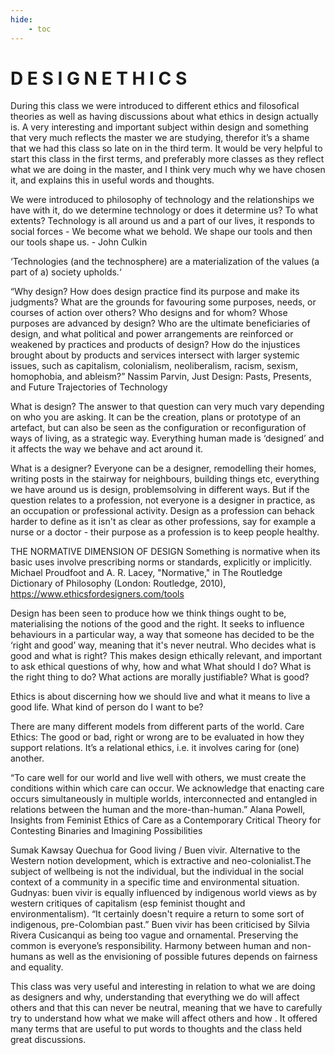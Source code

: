 ```yaml
---
hide:
    - toc
---
```


# D E S I G N  E T H I C S

During this class we were introduced to different ethics and filosofical theories as well as having discussions about what ethics in design actually is. A very interesting and important subject within design and something that very much reflects the master we are studying, therefor it’s a shame that we had this class so late on in the third term. It would be very helpful to start this class in the first terms, and preferably more classes as they reflect what we are doing in the master, and I think very much why we have chosen it, and explains this in useful words and thoughts. 

We were introduced to philosophy of technology and the relationships we have with it, do we determine technology or does it determine us? To what extents? Technology is all around us and a part of our lives, it responds to social forces - We become what we behold. We shape our tools and then our tools shape us. - John Culkin 

‘Technologies (and the technosphere) are a materialization of the values (a part of a) society upholds.‘



“Why design? How does design practice find its purpose and make its judgments? What are the grounds for favouring some purposes, needs, or courses of action over others? Who designs and for whom? Whose purposes are advanced by design? Who are the ultimate beneficiaries of design, and what political and power arrangements are reinforced or weakened by practices and products of design? How do the injustices brought about by products and services intersect with larger systemic issues, such as capitalism, colonialism, neoliberalism, racism, sexism, homophobia, and ableism?”
Nassim Parvin, Just Design: Pasts, Presents, and Future Trajectories of Technology

What is design? The answer to that question can very much vary depending on who you are asking. It can be the creation, plans or prototype of an artefact, but can also be seen as the configuration or reconfiguration of ways of living, as a strategic way. Everything human made is ‘designed’ and it affects the way we behave and act around it. 

What is a designer? Everyone can be a designer, remodelling their homes, writing posts in the stairway for neighbours, building things etc, everything we have around us is design, problemsolving in different ways. But if the question relates to a profession, not everyone is a designer in practice, as an occupation or professional activity. Design as a profession can behack harder to define as it isn't as clear as other professions, say for example a nurse or a doctor - their purpose as a profession is to keep people healthy.


THE NORMATIVE DIMENSION OF DESIGN
Something is normative when its basic uses involve prescribing norms or standards, explicitly or implicitly.
Michael Proudfoot and A. R. Lacey, "Normative," in The Routledge Dictionary of Philosophy (London: Routledge, 2010),
https://www.ethicsfordesigners.com/tools 

Design has been seen to produce how we think things ought to be, materialising the notions of the good and the right. It seeks to influence behaviours in a particular way, a way that someone has decided to be the ‘right and good’ way, meaning that it's never neutral. Who decides what is good and what is right? This makes design ethically relevant, and important to ask ethical questions of why, how and what What should I do? What is the right thing to do? What actions are morally justifiable? What is good?

Ethics is about discerning how we should live and what it means to live a good life. What kind of person do I want to be?

There are many different models from different parts of the world. Care Ethics: The good or bad, right or wrong are to be evaluated in how they support relations. It’s a relational ethics, i.e. it involves caring for (one) another.

“To care well for our world and live well with others, we must create the conditions within which care can occur. We acknowledge that enacting care occurs simultaneously in multiple worlds, interconnected and entangled in relations between the human and the more-than-human.”
Alana Powell, Insights from Feminist Ethics of Care as a Contemporary Critical Theory for Contesting
Binaries and Imagining Possibilities

Sumak Kawsay Quechua for Good living / Buen vivir.
Alternative to the Western notion development, which is extractive and neo-colonialist.The subject of wellbeing is not the individual, but the individual in the social context of a community in a specific time and environmental situation. Gudnyas: buen vivir is equally influenced by indigenous world views as by western critiques of capitalism (esp feminist thought and environmentalism). “It certainly doesn't require a return to some sort of indigenous, pre-Colombian past.” Buen vivir has been criticised by Silvia Rivera Cusicanqui as being too vague and ornamental. Preserving the common is everyone’s responsibility. Harmony between human and non-humans as well as the envisioning of possible futures depends on fairness and equality.

This class was very useful and interesting in relation to what we are doing as designers and why, understanding that everything we do will affect others and that this can never be neutral, meaning that we have to carefully try to understand how what we make will affect others and how . It offered many terms that are useful to put words to thoughts and the class held great discussions. 
